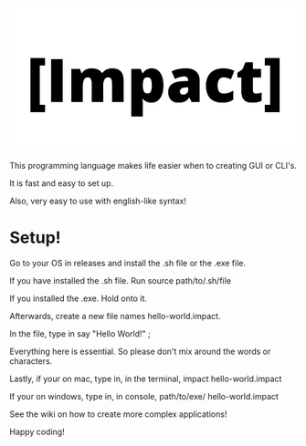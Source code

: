 ![alt text](https://raw.githubusercontent.com/kotttoncandy/Impact/main/%5BImpact%5D.png)

This programming language makes life easier when to creating GUI or CLI's.

It is fast and easy to set up.

Also, very easy to use with english-like syntax!

# Setup!
Go to your OS in releases and install the .sh file or the .exe file.

If you have installed the .sh file. Run source path/to/.sh/file

If you installed the .exe. Hold onto it.

Afterwards, create a new file names hello-world.impact.

In the file, type in say "Hello World!" ;

Everything here is essential. So please don't mix around the words or characters.

Lastly, if your on mac, type in, in the terminal, impact hello-world.impact

If your on windows, type in, in console, path/to/exe/ hello-world.impact

See the wiki on how to create more complex applications!

Happy coding!